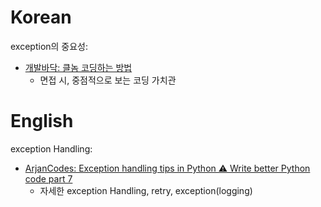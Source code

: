 # Korean
exception의 중요성: 
- [개발바닥: 클놈 코딩하는 방법](https://youtu.be/PEGPnZ_nEjU)
    - 면접 시, 중점적으로 보는 코딩 가치관


# English

exception Handling:
- [ArjanCodes: Exception handling tips in Python ⚠ Write better Python code part 7](https://youtu.be/ZsvftkbbrR0)
    - 자세한 exception Handling, retry, exception(logging)

